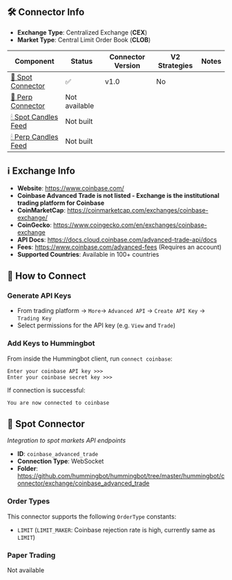 ## 🛠 Connector Info

- **Exchange Type**: Centralized Exchange (**CEX**)
- **Market Type**: Central Limit Order Book (**CLOB**)

| Component | Status | Connector Version | V2 Strategies | Notes | 
| --------- | ------ | ----------------- |  ------------ | ----- |
| [🔀 Spot Connector](#spot-connector) | ✅ | v1.0 | No | |
| [🔀 Perp Connector](#perp-connector) | Not available |
| [🕯 Spot Candles Feed](#spot-candles-feed) | Not built  | 
| [🕯 Perp Candles Feed](#perp-candles-feed) | Not built  | 

## ℹ️ Exchange Info

- **Website**: <https://www.coinbase.com/>
- **Coinbase Advanced Trade is not listed - Exchange is the institutional trading platform for Coinbase**
- **CoinMarketCap**: <https://coinmarketcap.com/exchanges/coinbase-exchange/>
- **CoinGecko**: <https://www.coingecko.com/en/exchanges/coinbase-exchange>
- **API Docs**: <https://docs.cloud.coinbase.com/advanced-trade-api/docs>
- **Fees**: <https://www.coinbase.com/advanced-fees> (Requires an account)
- **Supported Countries**: Available in 100+ countries

## 🔑 How to Connect

### Generate API Keys
- From trading platform -> `More`-> `Advanced API` -> `Create API Key` -> `Trading Key`
- Select permissions for the API key (e.g. `View` and `Trade`)

### Add Keys to Hummingbot

From inside the Hummingbot client, run `connect coinbase`:

```
Enter your coinbase API key >>>
Enter your coinbase secret key >>>
```

If connection is successful:

```
You are now connected to coinbase
```


## 🔀 Spot Connector
*Integration to spot markets API endpoints*

- **ID**: `coinbase_advanced_trade`
- **Connection Type**: WebSocket
- **Folder**: <https://github.com/hummingbot/hummingbot/tree/master/hummingbot/connector/exchange/coinbase_advanced_trade>

### Order Types

This connector supports the following `OrderType` constants:

- `LIMIT` (`LIMIT_MAKER`: Coinbase rejection rate is high, currently same as `LIMIT`)

### Paper Trading

Not available

